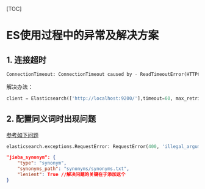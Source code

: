 [TOC]

# ES使用过程中的异常及解决方案

## 1. 连接超时

```python
ConnectionTimeout: ConnectionTimeout caused by - ReadTimeoutError(HTTPConnectionPool(host='localhost', port=9200): Read timed out. (read timeout=10))
```

解决办法：

```python
client = Elasticsearch(['http://localhost:9200/'],timeout=60, max_retries=10, retry_on_timeout=True)
```

## 2. 配置同义词时出现问题

[参考如下问题](https://discuss.elastic.co/t/synonym-token-filter-error/160016)

```python
elasticsearch.exceptions.RequestError: RequestError(400, 'illegal_argument_exception', 'failed to build synonyms')
```

```json
"jieba_synonym": {
    "type": "synonym",
    "synonyms_path": "synonyms/synonyms.txt",
    "lenient": True //解决问题的关键在于添加这个
}
```
